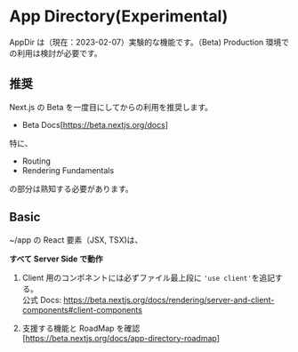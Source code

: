 # App Directory(Experimental)

AppDir は（現在：2023-02-07）実験的な機能です。（Beta)
Production 環境での利用は検討が必要です。

## 推奨

Next.js の Beta を一度目にしてからの利用を推奨します。

- Beta Docs[https://beta.nextjs.org/docs]

特に、

- Routing
- Rendering Fundamentals

の部分は熟知する必要があります。

## Basic

~/app の React 要素（JSX, TSX)は、

**すべて Server Side で動作**

1. Client 用のコンポネントには必ずファイル最上段に `'use client'`を追記する。<br>
   公式 Docs: https://beta.nextjs.org/docs/rendering/server-and-client-components#client-components

2. 支援する機能と RoadMap を確認<br>
   [https://beta.nextjs.org/docs/app-directory-roadmap]
